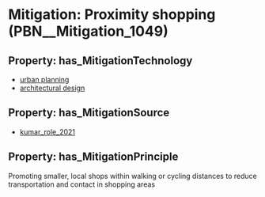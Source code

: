 # Mitigation: __Proximity shopping__ (PBN__Mitigation_1049)

## Property: has_MitigationTechnology

* [urban planning](../Technology/PBN__Technology_922)
* [architectural design](../Technology/PBN__Technology_3564)

## Property: has_MitigationSource

* [kumar_role_2021](../Article/PBN__Article_140)

## Property: has_MitigationPrinciple

Promoting smaller, local shops within walking or cycling distances to reduce transportation and contact in shopping areas

